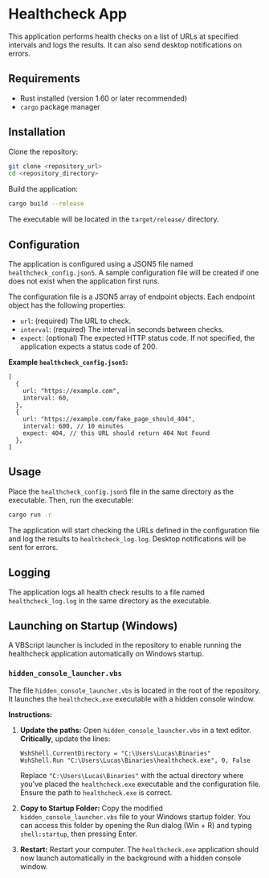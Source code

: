# Healthcheck App

This application performs health checks on a list of URLs at specified intervals and logs the results. It can also send desktop notifications on errors.

## Requirements

- Rust installed (version 1.60 or later recommended)
- `cargo` package manager

## Installation

Clone the repository:

```bash
git clone <repository_url>
cd <repository_directory>
```

Build the application:

```bash
cargo build --release
```

The executable will be located in the `target/release/` directory.

## Configuration

The application is configured using a JSON5 file named `healthcheck_config.json5`. A sample configuration file will be created if one does not exist when the application first runs.

The configuration file is a JSON5 array of endpoint objects. Each endpoint object has the following properties:

- `url`: (required) The URL to check.
- `interval`: (required) The interval in seconds between checks.
- `expect`: (optional) The expected HTTP status code. If not specified, the application expects a status code of 200.

**Example `healthcheck_config.json5`:**

```json5
[
  {
    url: "https://example.com",
    interval: 60,
  },
  {
    url: "https://example.com/fake_page_should_404",
    interval: 600, // 10 minutes
    expect: 404, // this URL should return 404 Not Found
  },
]
```

## Usage

Place the `healthcheck_config.json5` file in the same directory as the executable. Then, run the executable:

```bash
cargo run -r
```

The application will start checking the URLs defined in the configuration file and log the results to `healthcheck_log.log`. Desktop notifications will be sent for errors.

## Logging

The application logs all health check results to a file named `healthcheck_log.log` in the same directory as the executable.

## Launching on Startup (Windows)

A VBScript launcher is included in the repository to enable running the healthcheck application automatically on Windows startup.

### `hidden_console_launcher.vbs`

The file `hidden_console_launcher.vbs` is located in the root of the repository. It launches the `healthcheck.exe` executable with a hidden console window.

**Instructions:**

1.  **Update the paths:** Open `hidden_console_launcher.vbs` in a text editor. **Critically**, update the lines:

    ```vbs
    WshShell.CurrentDirectory = "C:\Users\Lucas\Binaries"
    WshShell.Run "C:\Users\Lucas\Binaries\healthcheck.exe", 0, False
    ```

    Replace `"C:\Users\Lucas\Binaries"` with the actual directory where you've placed the `healthcheck.exe` executable and the configuration file. Ensure the path to `healthcheck.exe` is correct.

2.  **Copy to Startup Folder:** Copy the modified `hidden_console_launcher.vbs` file to your Windows startup folder. You can access this folder by opening the Run dialog (Win + R) and typing `shell:startup`, then pressing Enter.

3.  **Restart:** Restart your computer. The `healthcheck.exe` application should now launch automatically in the background with a hidden console window.
